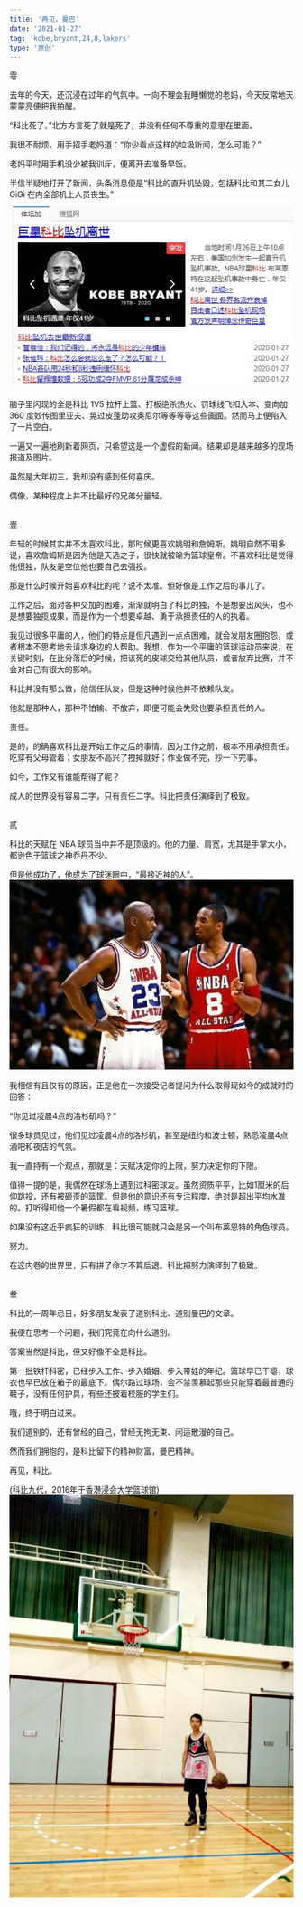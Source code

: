 ```yaml
---
title: '再见，曼巴'
date: '2021-01-27'
tag: 'kobe,bryant,24,8,lakers'
type: '原创'
---
```


零

去年的今天，还沉浸在过年的气氛中。一向不理会我睡懒觉的老妈，今天反常地天蒙蒙亮便把我拍醒。

“科比死了。”北方方言死了就是死了，并没有任何不尊重的意思在里面。

我很不耐烦，用手招手老妈道：“你少看点这样的垃圾新闻，怎么可能？”

老妈平时用手机没少被我训斥，便离开去准备早饭。

半信半疑地打开了新闻，头条消息便是“科比的直升机坠毁，包括科比和其二女儿 GiGi 在内全部机上人员丧生。”
![](../../assets/images/goodbye-kobe/kobe-death-news.jpg)

脑子里闪现的全是科比 1V5 拉杆上篮、打板绝杀热火、罚球线飞扣大本、变向加 360 度妙传图里亚夫、晃过皮蓬助攻奥尼尔等等等等这些画面。然而马上便陷入了一片空白。

一遍又一遍地刷新着网页，只希望这是一个虚假的新闻。结果却是越来越多的现场报道及图片。

虽然是大年初三，我却没有感到任何喜庆。

偶像，某种程度上并不比最好的兄弟分量轻。

<br />
壹

年轻的时候其实并不太喜欢科比，那时候更喜欢姚明和詹姆斯。姚明自然不用多说，喜欢詹姆斯是因为他是天选之子，很快就被喻为篮球皇帝。不喜欢科比是觉得他很独，队友是空位他也要自己去强投。

那是什么时候开始喜欢科比的呢？说不太准。但好像是工作之后的事儿了。

工作之后，面对各种交加的困难，渐渐就明白了科比的独，不是想要出风头，也不是想要独揽成果，而是作为一个想要卓越、勇于承担责任的人的执着。

我见过很多平庸的人，他们的特点是但凡遇到一点点困难，就会发朋友圈抱怨，或者根本不思考地去请求身边的人帮助。我想，作为一个平庸的篮球运动员来说，在关键时刻，在比分落后的时候，把该死的皮球交给其他队员，或者放弃比赛，并不会对自己有很大的影响。

科比并没有那么做，他信任队友，但是这种时候他并不依赖队友。

他就是那种人，那种不怕输、不放弃，即便可能会失败也要承担责任的人。

责任。

是的，的确喜欢科比是开始工作之后的事情。因为工作之前，根本不用承担责任。吃穿有父母管着；女朋友不高兴了拽掉就好；作业做不完，抄一下完事。

如今，工作又有谁能帮得了呢？

成人的世界没有容易二字，只有责任二字。科比把责任演绎到了极致。

<br />
贰

科比的天赋在 NBA 球员当中并不是顶级的。他的力量、肩宽，尤其是手掌大小，都逊色于篮球之神乔丹不少。

但是他成功了，他成为了球迷眼中，“最接近神的人”。
![](../../assets/images/goodbye-kobe/kobe-and-jordan.jpg)

我相信有且仅有的原因，正是他在一次接受记者提问为什么取得现如今的成就时的回答：

“你见过凌晨4点的洛杉矶吗？”

很多球员见过，他们见过凌晨4点的洛杉矶，甚至是纽约和波士顿，熟悉凌晨4点酒吧和夜店的气氛。

我一直持有一个观点，那就是：天赋决定你的上限，努力决定你的下限。

值得一提的是，我偶然在球场上遇到过科密球友。虽然资质平平，比如1厘米的后仰跳投，还有被砸歪的篮筐。但是他的意识还有专注程度，绝对是超出平均水准的。打听得知他一个暑假都在看视频，练习篮球。

如果没有这近乎疯狂的训练，科比很可能就只会是另一个叫布莱恩特的角色球员。

努力。

在这内卷的世界里，只有拼了命才不算后退。科比把努力演绎到了极致。

<br />
叁

科比的一周年忌日，好多朋友发表了道别科比、道别曼巴的文章。

我便在思考一个问题，我们究竟在向什么道别。

答案当然是科比，但又好像不全是科比。

第一批铁杆科密，已经步入工作、步入婚姻、步入带娃的年纪。篮球早已干瘪，球衣也早已放在箱子的最底下。偶尔路过球场，会不禁羡慕起那些只能穿着最普通的鞋子，没有任何护具，有些还披着校服的学生们。

哦，终于明白过来。

我们道别的，还有曾经的自己，曾经无拘无束、闲适散漫的自己。

然而我们拥抱的，是科比留下的精神财富，曼巴精神。

再见，科比。

(科比九代，2016年于香港浸会大学篮球馆)
![](../../assets/images/goodbye-kobe/self.jpg)
